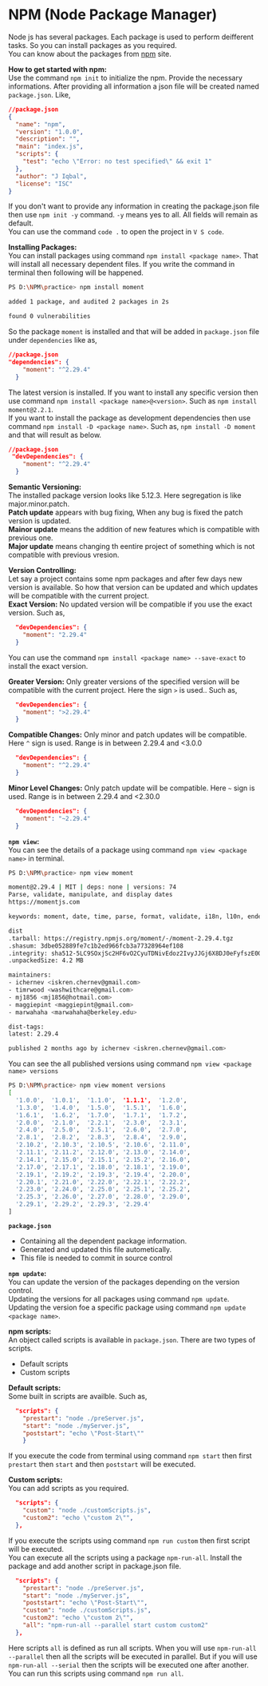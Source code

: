 # NPM (Node Package Manager)

Node js has several packages. Each package is used to perform deifferent tasks. So you can install packages as you required.  
You can know about the packages from [npm](https://www.npmjs.com/) site.  

**How to get started with npm:**  
Use the command `npm init` to initialize the npm. Provide the necessary informations. After providing all information a json file will be created named `package.json`. Like,  
```json
//package.json
{
  "name": "npm",
  "version": "1.0.0",
  "description": "",
  "main": "index.js",
  "scripts": {
    "test": "echo \"Error: no test specified\" && exit 1"
  },
  "author": "J Iqbal",
  "license": "ISC"
}
```

If you don't want to provide any information in creating the package.json file then use `npm init -y` command. `-y` means yes to all. All fields will remain as default.  
You can use the command `code .` to open the project in `V S code`.  

**Installing Packages:**  
You can install packages using command `npm install <package name>`. That will install all necessary dependent files. If you write the command in terminal then following will be happened.
```sh
PS D:\NPM\practice> npm install moment

added 1 package, and audited 2 packages in 2s

found 0 vulnerabilities
```
So the package `moment` is installed and that will be added in `package.json` file under `dependencies` like as, 
```json
//package.json
"dependencies": {
    "moment": "^2.29.4"
  }
```
The latest version is installed. If you want to install any specific version then use command `npm install <package name>@<version>`. Such as `npm install moment@2.2.1`.  
If you want to install the package as development dependencies then use command `npm install -D <package name>`. Such as, `npm install -D moment` and that will result as below.
```json
//package.json
 "devDependencies": {
    "moment": "^2.29.4"
  }
```
**Semantic Versioning:**  
The installed package version looks like 5.12.3. Here segregation is like major.minor.patch.  
**Patch update** appears with bug fixing, When any bug is fixed the patch version is updated.  
**Mainor update** means the addition of new features which is compatible with previous one.  
**Major update** means changing th eentire project of something which is not compatible with previous vresion.  

**Version Controlling:**  
Let say a project contains some npm packages and after few days new version is available. So how that version can be updated and which updates will be compatible with the current project.  
**Exact Version:** No updated version will be compatible if you use the exact version. Such as,
```json
  "devDependencies": {
    "moment": "2.29.4"
  }
```
You can use the command `npm install <package name> --save-exact` to install the exact version.

**Greater Version:** Only greater versions of the specified version will be compatible with the current project. Here the sign `>` is used.. Such as,
```json
  "devDependencies": {
    "moment": ">2.29.4"
  }
```
**Compatible Changes:** Only minor and patch updates will be compatible. Here `^` sign is used. Range is in between 2.29.4 and <3.0.0
```json
  "devDependencies": {
    "moment": "^2.29.4"
  }
```
**Minor Level Changes:** Only patch update will be compatible. Here `~` sign is used. Range is in between 2.29.4 and <2.30.0
```json
  "devDependencies": {
    "moment": "~2.29.4"
  }
```
**`npm view`:**  
You can see the details of a package using command `npm view <package name>` in terminal.
```sh
PS D:\NPM\practice> npm view moment

moment@2.29.4 | MIT | deps: none | versions: 74
Parse, validate, manipulate, and display dates
https://momentjs.com

keywords: moment, date, time, parse, format, validate, i18n, l10n, ender

dist
.tarball: https://registry.npmjs.org/moment/-/moment-2.29.4.tgz
.shasum: 3dbe052889fe7c1b2ed966fcb3a77328964ef108
.integrity: sha512-5LC9SOxjSc2HF6vO2CyuTDNivEdoz2IvyJJGj6X8DJ0eFyfszE0QiEd+iXmBvUP3WHxSjFH/vIsA0EN00cgr8w==
.unpackedSize: 4.2 MB

maintainers:
- ichernev <iskren.chernev@gmail.com>
- timrwood <washwithcare@gmail.com>
- mj1856 <mj1856@hotmail.com>
- maggiepint <maggiepint@gmail.com>
- marwahaha <marwahaha@berkeley.edu>

dist-tags:
latest: 2.29.4

published 2 months ago by ichernev <iskren.chernev@gmail.com>
```
You can see the all published versions using command `npm view <package name> versions`
```sh
PS D:\NPM\practice> npm view moment versions
[
  '1.0.0',  '1.0.1',  '1.1.0',  '1.1.1',  '1.2.0',
  '1.3.0',  '1.4.0',  '1.5.0',  '1.5.1',  '1.6.0',
  '1.6.1',  '1.6.2',  '1.7.0',  '1.7.1',  '1.7.2',
  '2.0.0',  '2.1.0',  '2.2.1',  '2.3.0',  '2.3.1',
  '2.4.0',  '2.5.0',  '2.5.1',  '2.6.0',  '2.7.0',
  '2.8.1',  '2.8.2',  '2.8.3',  '2.8.4',  '2.9.0',
  '2.10.2', '2.10.3', '2.10.5', '2.10.6', '2.11.0',
  '2.11.1', '2.11.2', '2.12.0', '2.13.0', '2.14.0',
  '2.14.1', '2.15.0', '2.15.1', '2.15.2', '2.16.0',
  '2.17.0', '2.17.1', '2.18.0', '2.18.1', '2.19.0',
  '2.19.1', '2.19.2', '2.19.3', '2.19.4', '2.20.0',
  '2.20.1', '2.21.0', '2.22.0', '2.22.1', '2.22.2',
  '2.23.0', '2.24.0', '2.25.0', '2.25.1', '2.25.2',
  '2.25.3', '2.26.0', '2.27.0', '2.28.0', '2.29.0',
  '2.29.1', '2.29.2', '2.29.3', '2.29.4'
]
```

**`package.json`**  
* Containing all the dependent package information.
* Generated and updated this file autometically.
* This file is needed to commit in source control

**`npm update`:**  
You can update the version of the packages depending on the version control.  
Updating the versions for all packages using command `npm update`.  
Updating the  version foe a specific package using command `npm update <package name>`.

**npm scripts:**  
An object called scripts is available in `package.json`. There are two types of scripts.  
* Default scripts
* Custom scripts

**Default scripts:**  
Some built in scripts are availble. Such as,
```json
  "scripts": {
    "prestart": "node ./preServer.js",
    "start": "node ./myServer.js",
    "poststart": "echo \"Post-Start\""
    }
```
If you execute the code from terminal using command `npm start` then first `prestart` then `start` and then `poststart` will be executed.

**Custom scripts:**  
You can add scripts as you required.
```json
  "scripts": {
    "custom": "node ./customScripts.js",
    "custom2": "echo \"custom 2\"",
  },
```
If you execute the scripts using command `npm run custom` then first script will be executed.  
You can execute all the scripts using a package `npm-run-all`. Install the package and add another script in package.json file.
```json
  "scripts": {
    "prestart": "node ./preServer.js",
    "start": "node ./myServer.js",
    "poststart": "echo \"Post-Start\"",
    "custom": "node ./customScripts.js",
    "custom2": "echo \"custom 2\"",
    "all": "npm-run-all --parallel start custom custom2"
  },
```
Here scripts `all` is defined as run all scripts. When you will use `npm-run-all --parallel` then all the scripts will be executed in parallel. But if you will use `npm-run-all --serial` then the scripts will be executed one after another. You can run this scripts using command `npm run all`.
